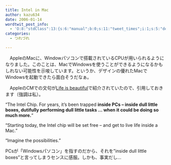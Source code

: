 ```yaml
---
title: Intel in Mac
author: kazu634
date: 2006-01-14
wordtwit_post_info:
  - 'O:8:"stdClass":13:{s:6:"manual";b:0;s:11:"tweet_times";i:1;s:5:"delay";i:0;s:7:"enabled";i:1;s:10:"separation";s:2:"60";s:7:"version";s:3:"3.7";s:14:"tweet_template";b:0;s:6:"status";i:2;s:6:"result";a:0:{}s:13:"tweet_counter";i:2;s:13:"tweet_log_ids";a:1:{i:0;i:2245;}s:9:"hash_tags";a:0:{}s:8:"accounts";a:1:{i:0;s:7:"kazu634";}}'
categories:
  - つれづれ

---
```

<div class="section">
<p>
    　AppleのMacに、Windowパソコンで搭載されているCPUが用いられるようになりました。このことは、MacでWindowsを使うことができるようになるかもしれない可能性を示唆しています。というか、デザインの優れたMacでWindowsを起動できたら面白そうだなぁ。
</p></p> 
  
<p>
    　AppleのCMでの文句が<a href="http://satoshi.blogs.com/life/2006/01/intel_for_mactv.html" onclick="__gaTracker('send', 'event', 'outbound-article', 'http://satoshi.blogs.com/life/2006/01/intel_for_mactv.html', 'Life is beautiful');" target="blank">Life is beautiful</a>で紹介されていたので、引用しておきます（強調は私）。
</p>
  
<p>
<blockquote>
</blockquote>
</p>
  
<p>
    &#8220;The Intel Chip. For years, it&#8217;s been trapped <b>inside PCs &#8211; inside dull little boxes, dutifully performing dull little tasks &#8230; when it could be doing so much more.</b>&#8220;
</p></p> 
  
<p>
    &#8220;Starting today, the Intel chip will be set free &#8211; and get to live life inside a Mac.&#8221;
</p></p> 
  
<p>
    &#8220;Imagine the possibilities.&#8221;
</p></p> 
  
<p>
    PCsが「Windowsパソコン」を指すのだから、それを&#8221;inside dull little boxes&#8221;と言ってしまうセンスに感服。しかも、事実だし…
</p>
</div>
